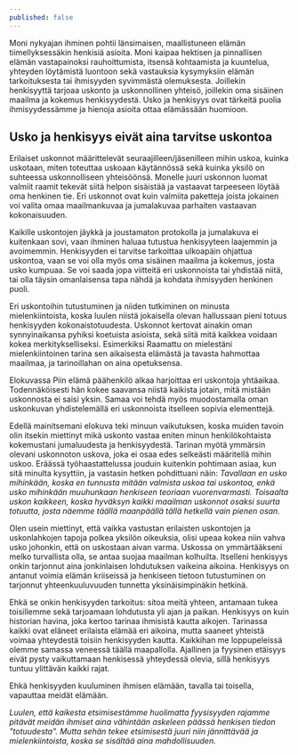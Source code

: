 ```yaml
---
published: false
---
```

Moni nykyajan ihminen pohtii länsimaisen, maallistuneen elämän tiimellyksessäkin henkisiä asioita. Moni kaipaa hektisen ja pinnallisen elämän vastapainoksi rauhoittumista, itsensä kohtaamista ja kuuntelua, yhteyden löytämistä luontoon sekä vastauksia kysymyksiin elämän tarkoituksesta tai ihmisyyden syvimmästä olemuksesta. Joillekin henkisyyttä tarjoaa uskonto ja uskonnollinen yhteisö, joillekin oma sisäinen maailma ja kokemus henkisyydestä. Usko ja henkisyys ovat tärkeitä puolia ihmisyydessämme ja hienoja asioita ottaa elämässään huomioon.

## Usko ja henkisyys eivät aina tarvitse uskontoa

Erilaiset uskonnot määrittelevät seuraajilleen/jäsenilleen mihin uskoa, kuinka uskotaan, miten toteuttaa uskoaan käytännössä sekä kuinka yksilö on suhteessa uskonnolliseen yhteisöönsä. Monelle juuri uskonnon luomat valmiit raamit tekevät siitä helpon sisäistää ja vastaavat tarpeeseen löytää oma henkinen tie. Eri uskonnot ovat kuin valmiita paketteja joista jokainen voi valita omaa maailmankuvaa ja jumalakuvaa parhaiten vastaavan kokonaisuuden.

Kaikille uskontojen jäykkä ja joustamaton protokolla ja jumalakuva ei kuitenkaan sovi, vaan ihminen haluaa tutustua henkisyyteen laajemmin ja avoimemmin. Henkisyyden ei tarvitse tarkoittaa ulkoapäin ohjattua uskontoa, vaan se voi olla myös oma sisäinen maailma ja kokemus, josta usko kumpuaa. Se voi saada jopa viitteitä eri uskonnoista tai yhdistää niitä, tai olla täysin omanlaisensa tapa nähdä ja kohdata ihmisyyden henkinen puoli.

Eri uskontoihin tutustuminen ja niiden tutkiminen on minusta mielenkiintoista, koska luulen niistä jokaisella olevan hallussaan pieni totuus henkisyyden kokonaistotuudesta. Uskonnot kertovat ainakin oman synnyinaikansa pyhiksi koetuista asioista, sekä siitä mitä kaikkea voidaan kokea merkitykselliseksi. Esimerkiksi Raamattu on mielestäni mielenkiintoinen tarina sen aikaisesta elämästä ja tavasta hahmottaa maailmaa, ja tarinoillahan on aina opetuksensa.

Elokuvassa Piin elämä päähenkilö alkaa harjoittaa eri uskontoja yhtäaikaa. Todennäköisesti hän kokee saavansa niistä kaikista jotain, mitä mistään uskonnosta ei saisi yksin. Samaa voi tehdä myös muodostamalla oman uskonkuvan yhdistelemällä eri uskonnoista itselleen sopivia elementtejä.

Edellä mainitsemani elokuva teki minuun vaikutuksen, koska muiden tavoin olin itsekin miettinyt mikä uskonto vastaa eniten minun henkilökohtaista kokemustani jumaluudesta ja henkisyydestä. Tarinan myötä ymmärsin olevani uskonnoton uskova, joka ei osaa edes selkeästi määritellä mihin uskoo. Eräässä työhaastattelussa jouduin kuitenkin pohtimaan asiaa, kun sitä minulta kysyttiin, ja vastasin hetken pohdittuani näin: _Tavallaan en usko mihinkään, koska en tunnusta mitään valmista uskoa tai uskontoa, enkä usko mihinkään muuhunkaan henkiseen teoriaan vuorenvarmasti. Toisaalta uskon kaikkeen, koska hyväksyn kaikki maailman uskonnot osaksi suurta totuutta, josta näemme täällä maanpäällä tällä hetkellä vain pienen osan._

Olen usein miettinyt, että vaikka vastustan erilaisten uskontojen ja uskonlahkojen tapoja polkea yksilön oikeuksia, olisi upeaa kokea niin vahva usko johonkin, että on uskostaan aivan varma. Uskossa on ymmärtääkseni melko turvallista olla, se antaa suojaa maailman kolhuilta. Itselleni henkisyys onkin tarjonnut aina jonkinlaisen lohdutuksen vaikeina aikoina. Henkisyys on antanut voimia elämän kriiseissä ja henkiseen tietoon tutustuminen on tarjonnut yhteenkuuluvuuden tunnetta yksinäisimpinäkin hetkinä.

Ehkä se onkin henkisyyden tarkoitus: sitoa meitä yhteen, antamaan tukea toisillemme sekä tarjoamaan lohdutusta yli ajan ja paikan. Henkisyys on kuin historian havina, joka kertoo tarinaa ihmisistä kautta aikojen. Tarinassa kaikki ovat eläneet erilaista elämää eri aikoina, mutta saaneet yhteistä voimaa yhteydestä toisiin henkisyyden kautta. Kaikkihan me loppupeleissä olemme samassa veneessä täällä maapallolla. Ajallinen ja fyysinen etäisyys eivät pysty vaikuttamaan henkisessä yhteydessä olevia, sillä henkisyys tuntuu ylittävän kaikki rajat.

Ehkä henkisyyden kuuluminen ihmisen elämään, tavalla tai toisella, vapauttaa meidät elämään.

_Luulen, että kaikesta etsimisestämme huolimatta fyysisyyden rajamme pitävät meidän ihmiset aina vähintään askeleen päässä henkisen tiedon "totuudesta". Mutta sehän tekee etsimisestä juuri niin jännittävää ja mielenkiintoista, koska se sisältää aina mahdollisuuden._